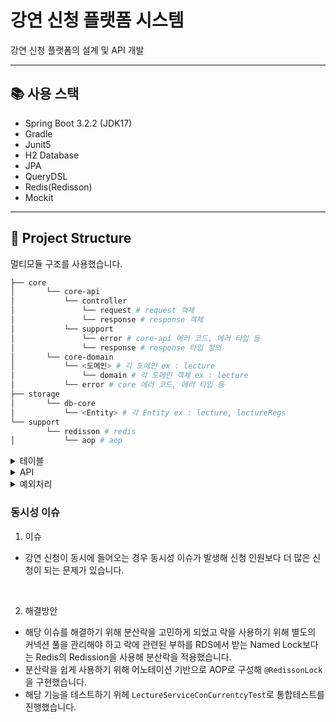 # 강연 신청 플랫폼 시스템
강연 신청 플랫폼의 설계 및 API 개발

---

## 📚 사용 스택
- Spring Boot 3.2.2 (JDK17)
- Gradle
- Junit5
- H2 Database
- JPA
- QueryDSL
- Redis(Redisson)
- Mockit

--- 

## 📁 Project Structure
멀티모듈 구조를 사용했습니다.
```bash
├── core  
│       └── core-api  
│           └── controller
│               └── request # request 객체
│               └── response # response 객체
│           └── support
│               └── error # core-api 에러 코드, 에러 타입 등
│               └── response # response 타입 정의
│       └── core-domain
│           └── <도메인> # 각 도메인 ex : lecture
│               └── domain # 각 도메인 객체 ex : lecture
│           └── error # core 에러 코드, 에러 타입 등
├── storage  
│       └── db-core     
│           └── <Entity> # 각 Entity ex : lecture, lectureRegs
└── support
        └── redisson # redis
│           └── aop # aop
```

<details>
<summary>테이블</summary>
<div markdown="1">

#### 1. Lecture (강연)
| 컬럼명         | 데이터타입         | 설명          
|-------------|---------------|-------------|
| id          | pk            | primary key |
| lecturer    | String        | 강연자         |
| hall        | String        | 강연장         |
| seats       | int           | 신청 인원       |
| startAt     | LocalDateTime | 강연 시간       |
| description | String        | 강연 내용       |
| createdAt   | LocalDateTime | 생성일시        |
| updatedAt   | LocalDateTime | 최종 수정일시     |

#### 2. LectureRegs (강연 신청)
- 향후 운영 편의성을 위해 현재 프로젝트에는 lectureId에 대한 연관관계를 적용하지 않았습니다.

| 컬럼명            | 데이터타입         | 설명          
|----------------|---------------|-------------|
| id             | pk            | primary key |
| employeeNumber | int           | 사번          |
| lectureId      | Long          | 강연 id       |
| createdAt      | LocalDateTime | 생성일시        |
| updatedAt      | LocalDateTime | 최종 수정일시     |

</div>
</details>

<details>
<summary>API</summary>
<div markdown="1">

#### 1. 강연 등록
##### 정보
- 강연자, 강연장, 신청 인원, 강연 시간, 강연 내용을 정보를 받아서 강연을 등록한다.
##### 요청
```json
POST /api/v1/lectures
{
  "lecturer" : "김준우",
  "hall" : "1강연장",
  "seats" : 10,
  "startAt" : "2024-03-30T23:31:00",
  "description" : "스프링 강연"
}
```

##### 응답
```json
{
  "result": "SUCCESS",
  "data": {
    "id": 1
  },
  "error": null
}
```

<br>

#### 2. 전체 강연 목록 조회
##### 정보
- 전체 강연 목록을 조회한다.
##### 요청
```json
GET /api/v1/lectures
```

##### 응답
```json
{
  "result": "SUCCESS",
  "data": [
    {
      "lecturer" : "웹툰",
      "hall" : "1강연장",
      "seats" : 100,
      "startAt" : "2024-03-29T10:30:00",
      "description" : "웹툰 강연"
    },
    {
      "lecturer": "토비",
      "hall": "2강연장",
      "seats": 100,
      "startAt": "2024-03-30T10:30:00",
      "description": "스프링 강연"
    },
    {
      "lecturer": "김영한",
      "hall": "3강연장",
      "seats": 100,
      "startAt": "2024-03-31T10:30:00",
      "description": "JPA 강연"
    }
  ],
  "error": null
}
```

<br>

#### 3. 강연 신청
##### 정보
- 강연 id, 사번(5자리)을 정보를 받아서 강연 강연을 신청한다.
- 같은 강연 중복 신청은 불가능하다.
##### 요청
```json
POST /api/v1/lectures/{lectureId}/apply
{
  "employeeNumber" : 12345
}
```

##### 응답
```json
{
  "result": "SUCCESS",
  "data": {
    "id": 1
  },
  "error": null
}
```

<br>

#### 4. 강연 신청 취소
##### 정보
- 강연 id, 사번(5자리)을 정보를 받아서 신청한 강연을 취소한다.
##### 요청
```json
POST /api/v1/lectures/{lectureId}/cancel
{
  "employeeNumber" : 12345
}
```

##### 응답
```json
{
  "result": "SUCCESS",
  "data": null,
  "error": null
}
```

<br>

#### 5. 강연 신청자 목록 조회
##### 정보
- 강연 id 정보를 받아서 해당 강연에 신청한 사번 목록을 조회한다.
##### 요청
```json
GET /api/v1/lectures/{lectureId}/employee
{
  "employeeNumber" : 12345
}
```

##### 응답
```json
{
  "result": "SUCCESS",
  "data": [
    {
      "employeeNumber": 11111
    },
    {
      "employeeNumber": 22222
    }
  ],
  "error": null
}
```

<br>

#### 6. 신청한 강연 목록 조회
##### 정보
- 사번 정보를 받아서 신청한 강연 목록을 조회한다.
##### 요청
```json
GET /api/v1/employee/{employeeNumber}/lectures
```

##### 응답
```json
{
  "result": "SUCCESS",
  "data": [
    {
      "lecturer" : "웹툰",
      "hall" : "1강연장",
      "seats" : 100,
      "startAt" : "2024-03-29T10:30:00",
      "description" : "웹툰 강연"
    },
    {
      "lecturer": "토비",
      "hall": "2강연장",
      "seats": 100,
      "startAt": "2024-03-30T10:30:00",
      "description": "스프링 강연"
    },
    {
      "lecturer": "김영한",
      "hall": "3강연장",
      "seats": 100,
      "startAt": "2024-03-31T10:30:00",
      "description": "JPA 강연"
    }
  ],
  "error": null
}
```

<br>

#### 7. 실시간 인기 강연 목록 조회
##### 정보
- 최근 3일간 가장 신청이 많은 순으로 조회한다.
##### 요청
```json
GET /api/v1/lectures/recent-popluar
```

##### 응답
```json
{
  "result": "SUCCESS",
  "data": [
    {
      "lecturer" : "웹툰",
      "hall" : "1강연장",
      "seats" : 100,
      "startAt" : "2024-03-29T10:30:00",
      "description" : "웹툰 강연"
    },
    {
      "lecturer": "토비",
      "hall": "2강연장",
      "seats": 100,
      "startAt": "2024-03-30T10:30:00",
      "description": "스프링 강연"
    },
    {
      "lecturer": "김영한",
      "hall": "3강연장",
      "seats": 100,
      "startAt": "2024-03-31T10:30:00",
      "description": "JPA 강연"
    }
  ],
  "error": null
}
```

<br>

</div>
</details>

<details>
<summary>예외처리</summary>
<div markdown="1">

##### 예외 응답 형식

```json
{
  "result": "ERROR",
  "data": null,
  "error": {
    "code": "E1000",
    "message": "Not found data.",
    "data": null
  }
}
```

##### 예외 코드
| Type                    | Code         | Message                           |
|-------------------------|--------------|-----------------------------------|
| INTERNAL_SERVER_ERROR   | E500         | An unexpected error has occurred. |
| NOT_FOUND_DATA          | E1000  | Not found data.                   |
| LECTURE_EXCEEDED          | E1001   | Lecture has been exceeded.        |
| ALREADY_APPLIED_LECTURE       | E1002   | Already applied for a lecture.    |
| NOT_VALID_EMPLOYEE_NUMBER | E1003 | Not valid employee number.        |

</div>
</details>


### 동시성 이슈
1. 이슈
- 강연 신청이 동시에 들어오는 경우 동시성 이슈가 발생해 신청 인원보다 더 많은 신청이 되는 문제가 있습니다.

<br>

2. 해결방안
- 해당 이슈를 해결하기 위해 분산락을 고민하게 되었고 락을 사용하기 위해 별도의 커넥션 풀을 관리해야 하고 락에 관련된 부하를 RDS에서 받는 Named Lock보다는 
Redis의 Redission을 사용해 분산락을 적용했습니다.
- 분산락을 쉽게 사용하기 위해 어노테이션 기반으로 AOP로 구성해 ```@RedissonLock```을 구현했습니다.
- 해당 기능을 테스트하기 위헤 ```LectureServiceConCurrentcyTest```로 통합테스트를 진행했습니다.

